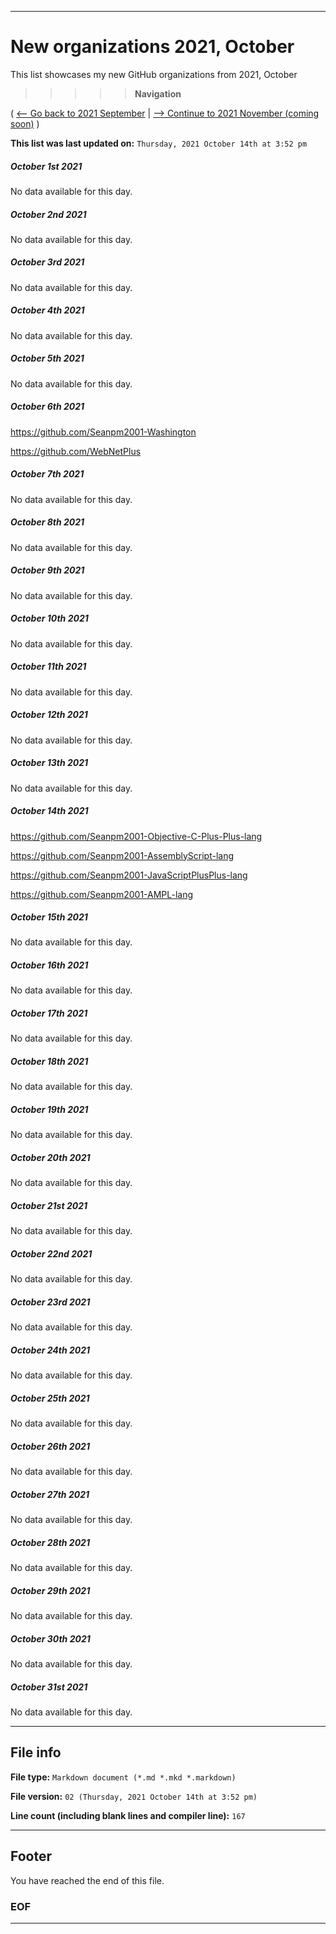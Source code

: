 
***

# New organizations 2021, October

This list showcases my new GitHub organizations from 2021, October

> > > > > **Navigation**

( [<-- Go back to 2021 September](/NewOrgs/2021/09_September/README.md) | [ --> Continue to 2021 November (coming soon)](/NewOrgs/2021/11_November/README.md) )

**This list was last updated on:** `Thursday, 2021 October 14th at 3:52 pm`

<!-- ##### LIST !-->

##### October 1st 2021

No data available for this day.

##### October 2nd 2021

No data available for this day.

##### October 3rd 2021

No data available for this day.

##### October 4th 2021

No data available for this day.

##### October 5th 2021

No data available for this day.

##### October 6th 2021

https://github.com/Seanpm2001-Washington

https://github.com/WebNetPlus

##### October 7th 2021

No data available for this day.

##### October 8th 2021

No data available for this day.

##### October 9th 2021

No data available for this day.

##### October 10th 2021

No data available for this day.

##### October 11th 2021

No data available for this day.

##### October 12th 2021

No data available for this day.

##### October 13th 2021

No data available for this day.

##### October 14th 2021

https://github.com/Seanpm2001-Objective-C-Plus-Plus-lang

https://github.com/Seanpm2001-AssemblyScript-lang

https://github.com/Seanpm2001-JavaScriptPlusPlus-lang

https://github.com/Seanpm2001-AMPL-lang

##### October 15th 2021

No data available for this day.

##### October 16th 2021

No data available for this day.

##### October 17th 2021

No data available for this day.

##### October 18th 2021

No data available for this day.

##### October 19th 2021

No data available for this day.

##### October 20th 2021

No data available for this day.

##### October 21st 2021

No data available for this day.

##### October 22nd 2021

No data available for this day.

##### October 23rd 2021

No data available for this day.

##### October 24th 2021

No data available for this day.

##### October 25th 2021

No data available for this day.

##### October 26th 2021

No data available for this day.

##### October 27th 2021

No data available for this day.

##### October 28th 2021

No data available for this day.

##### October 29th 2021

No data available for this day.

##### October 30th 2021

No data available for this day.

##### October 31st 2021

No data available for this day.

***

## File info

**File type:** `Markdown document (*.md *.mkd *.markdown)`

**File version:** `02 (Thursday, 2021 October 14th at 3:52 pm)`

**Line count (including blank lines and compiler line):** `167`

***

## Footer

You have reached the end of this file.

### EOF

***

